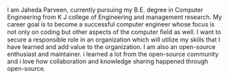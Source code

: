 
I am Jaheda Parveen, currently pursuing my B.E. degree in Computer Engineering from K J college of Engineering and management research.
My career goal is to become a successful computer engineer whose focus is not only on coding but other aspects of the computer ﬁeld as well. 
I want to secure a responsible role in an organization which will utilize my skills that I have learned and add value to the organization.
I am also an open-source enthusiast and maintainer. i learned a lot from the open-source community and i love how collaboration and knowledge sharing happened through open-source.
